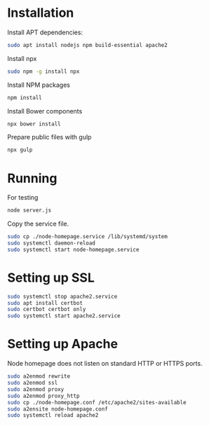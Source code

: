 # Installation
Install APT dependencies:
```bash
sudo apt install nodejs npm build-essential apache2
```

Install npx
```bash
sudo npm -g install npx
```

Install NPM packages
```bash
npm install
```

Install Bower components
```bash
npx bower install
```

Prepare public files with gulp
```bash
npx gulp
```

# Running
For testing
```bash
node server.js
```

Copy the service file.
```bash
sudo cp ./node-homepage.service /lib/systemd/system
sudo systemctl daemon-reload
sudo systemctl start node-homepage.service
```

# Setting up SSL

```bash
sudo systemctl stop apache2.service
sudo apt install certbot
sudo certbot certbot only
sudo systemctl start apache2.service
```

# Setting up Apache
Node homepage does not listen on standard HTTP or HTTPS ports.
```bash
sudo a2enmod rewrite
sudo a2enmod ssl
sudo a2enmod proxy
sudo a2enmod proxy_http
sudo cp ./node-homepage.conf /etc/apache2/sites-available
sudo a2ensite node-homepage.conf
sudo systemctl reload apache2
```

